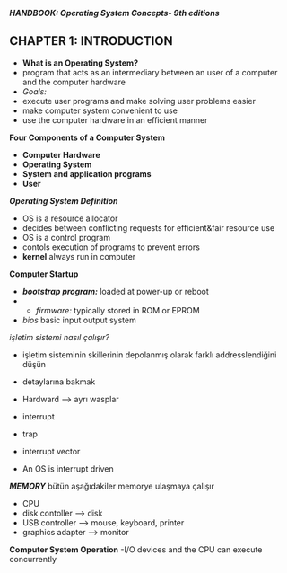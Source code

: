 **_HANDBOOK: Operating System Concepts- 9th editions_**

## CHAPTER 1: INTRODUCTION 

- **What is an Operating System?**
- program that acts as an intermediary between an user of a computer and the computer hardware
- _Goals:_
- execute user programs and make solving user problems easier
- make computer system convenient to use
- use the computer hardware in an efficient manner


**Four Components of a Computer System**
- **Computer Hardware**
- **Operating System**
- **System and application programs**
- **User**

**_Operating System Definition_**
- OS is a resource allocator 
- decides between conflicting requests for efficient&fair resource use
- OS is a control program
- contols execution of programs to prevent errors
- **kernel** always run in computer 


**Computer Startup**
- **_bootstrap program:_** loaded at power-up or reboot 
- - _firmware:_ typically stored in ROM or EPROM
- _bios_ basic input output system 

_işletim sistemi nasıl çalışır?_
- işletim sisteminin skillerinin depolanmış olarak farklı addresslendiğini düşün 
- detaylarına bakmak 
- Hardward --> ayrı wasplar

- interrupt 
- trap 
- interrupt vector 
- An OS is interrupt driven

**_MEMORY_** bütün aşağıdakiler memorye ulaşmaya çalışır 
- CPU
- disk contoller --> disk 
- USB controller --> mouse, keyboard, printer
- graphics adapter --> monitor 

**Computer System Operation**
-I/O devices and the CPU can execute concurrently 
